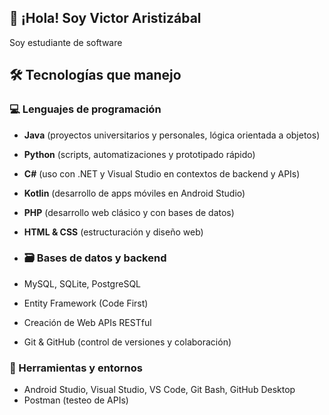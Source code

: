 ## 👋 ¡Hola! Soy Victor Aristizábal

Soy estudiante de software

## 🛠️ Tecnologías que manejo

### 💻 Lenguajes de programación
- **Java** (proyectos universitarios y personales, lógica orientada a objetos)
- **Python** (scripts, automatizaciones y prototipado rápido)
- **C#** (uso con .NET y Visual Studio en contextos de backend y APIs)
- **Kotlin** (desarrollo de apps móviles en Android Studio)
- **PHP** (desarrollo web clásico y con bases de datos)
- **HTML & CSS** (estructuración y diseño web)

- ### 🗃️ Bases de datos y backend
- MySQL, SQLite, PostgreSQL
- Entity Framework (Code First)
- Creación de Web APIs RESTful
- Git & GitHub (control de versiones y colaboración)

### 🧪 Herramientas y entornos
- Android Studio, Visual Studio, VS Code, Git Bash, GitHub Desktop
- Postman (testeo de APIs)

  

